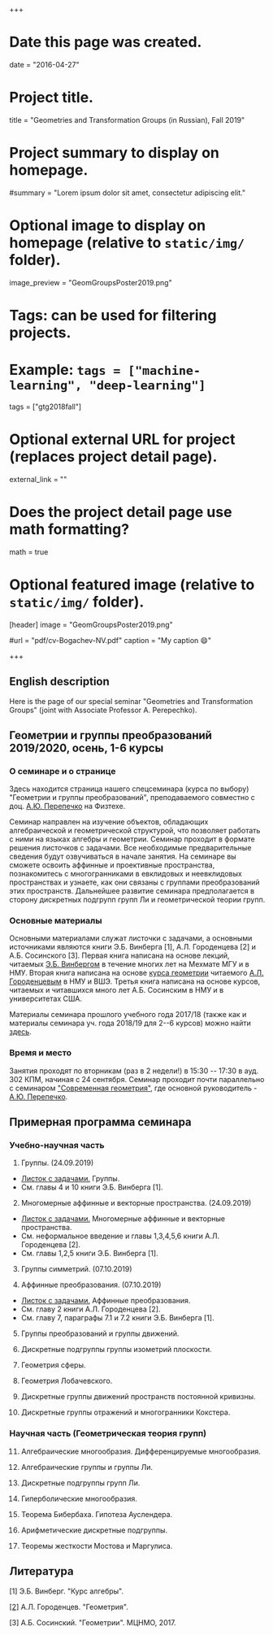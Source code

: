 +++
# Date this page was created.
date = "2016-04-27"

# Project title.
title = "Geometries and Transformation Groups (in Russian), Fall 2019"

# Project summary to display on homepage.
#summary = "Lorem ipsum dolor sit amet, consectetur adipiscing elit."

# Optional image to display on homepage (relative to `static/img/` folder).
image_preview = "GeomGroupsPoster2019.png"

# Tags: can be used for filtering projects.
# Example: `tags = ["machine-learning", "deep-learning"]`
tags = ["gtg2018fall"]

# Optional external URL for project (replaces project detail page).
external_link = ""

# Does the project detail page use math formatting?
math = true

# Optional featured image (relative to `static/img/` folder).
[header] 
image = "GeomGroupsPoster2019.png"

#url = "pdf/cv-Bogachev-NV.pdf"
caption = "My caption :smile:"

+++



## English description

Here is the page of our special seminar "Geometries and Transformation Groups" (joint with
Associate Professor A. Perepechko).




## Геометрии и группы преобразований 2019/2020, осень, 1-6 курсы

### О семинаре и о странице

Здесь находится страница нашего спецсеминара (курса по выбору) "Геометрии и группы преобразований", преподаваемого совместно с доц. [А.Ю. Перепечко](http://a.perep.ru/) на Физтехе. 

Семинар направлен на изучение объектов, обладающих алгебраической и геометрической структурой, что позволяет работать с ними на языках алгебры и геометрии. Семинар проходит в формате решения листочков с задачами. Все необходимые предварительные сведения будут озвучиваться в начале занятия. На семинаре вы сможете освоить аффинные и проективные пространства, познакомитесь с многогранниками в евклидовых и неевклидовых пространствах и узнаете, как они связаны с группами преобразований этих пространств. Дальнейшее развитие семинара предполагается в сторону дискретных подгрупп групп Ли и геометрической теории групп.


### Основные материалы 

Основными материалами служат листочки с задачами, а основными источниками являются книги
Э.Б. Винберга [1], А.Л. Городенцева [2] и А.Б. Сосинского [3]. Первая книга написана на основе лекций, читаемых 
[Э.Б. Винбергом](https://ru.wikipedia.org/wiki/Винберг,_Эрнест_Борисович)
в течение многих лет на Мехмате МГУ и в НМУ. Вторая книга написана на основе 
[курса геометрии](http://gorod.bogomolov-lab.ru/ps/stud/geom_ru/1617/list.html) читаемого [А.Л. Городенцевым](http://gorod.bogomolov-lab.ru/index_rus.html) в НМУ и ВШЭ. Третья книга написана на основе курсов, читаемых и читавшихся много лет А.Б. Сосинским в НМУ и в университетах США. 

Материалы семинара прошлого учебного года 2017/18 (также как и материалы семинара 
уч. года 2018/19 для 2--6 курсов) можно найти [здесь](http://a.perep.ru/mipt/geometry/).

### Время и место

Занятия проходят по вторникам (раз в 2 недели!) в 15:30 -- 17:30 в ауд. 302 КПМ, начиная с 24 сентября. Семинар проходит почти параллельно с семинаром ["Современная геометрия"](http://a.perep.ru/mipt/geometry/), где основной руководитель - [А.Ю. Перепечко](http://a.perep.ru/).


## Примерная программа семинара

### Учебно-научная часть

1. Группы. (24.09.2019)

  - [Листок с задачами.](Groups.pdf) Группы.
  - См. главы 4 и 10 книги Э.Б. Винберга [1].

2. Многомерные аффинные и векторные пространства. (24.09.2019)
  - [Листок с задачами.](Vector&AffineSpaces.pdf) Многомерные аффинные и векторные пространства.
  - См. неформальное введение и главы 1,3,4,5,6 книги А.Л. Городенцева [2].
  - См. главы 1,2,5 книги Э.Б. Винберга [1].


3. Группы симметрий. (07.10.2019)

4. Аффинные преобразования. (07.10.2019)
  - [Листок с задачами.](gtg2018fall1-sem2.pdf) Аффинные преобразования.
  - См. главу 2 книги А.Л. Городенцева [2].
  - См. главу 7, параграфы 7.1 и 7.2 книги Э.Б. Винберга [1].

5. Группы преобразований и группы движений.

6. Дискретные подгруппы группы изометрий плоскости.

7. Геометрия сферы.

8. Геометрия Лобачевского.

9. Дискретные группы движений пространств постоянной кривизны.

10. Дискретные группы отражений и многогранники Кокстера.

### Научная часть (Геометрическая теория групп)

11. Алгебраические многообразия. Дифференцируемые многообразия.

12. Алгебраические группы и группы Ли.

13. Дискретные подгруппы групп Ли.

14. Гиперболические многообразия.

15. Теорема Бибербаха. Гипотеза Ауслендера.

16. Арифметические дискретные подгруппы.

17. Теоремы жесткости Мостова и Маргулиса.





## Литература

[1] Э.Б. Винберг. "Курс алгебры".

[[2]](http://gorod.bogomolov-lab.ru/ps/stud/geom_ru/1617/lec_total.pdf) А.Л. Городенцев. "Геометрия".

[3] А.Б. Сосинский. "Геометрии". МЦНМО, 2017.



